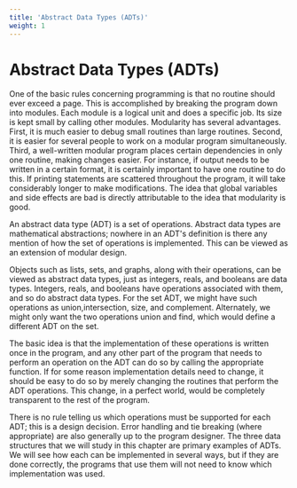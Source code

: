 ```yaml
---
title: 'Abstract Data Types (ADTs)'
weight: 1
---
```


# Abstract Data Types (ADTs)

One of the basic rules concerning programming is that no routine should ever exceed a page. This is accomplished by breaking the program down into modules. Each module is a logical unit and does a specific job. Its size is kept small by calling other modules. Modularity has several advantages. First, it is much easier to debug small routines than large routines. Second, it is easier for several people to work on a modular program simultaneously. Third, a well-written modular program places certain dependencies in only one routine, making changes easier. For instance, if output needs to be written in a certain format, it is certainly important to have one routine to do this. If printing statements are scattered throughout the program, it will take considerably longer to make modifications. The idea that global variables and side effects are bad is directly attributable to the idea that modularity is good.

An abstract data type (ADT) is a set of operations. Abstract data types are mathematical abstractions; nowhere in an ADT's definition is there any mention of how the set of operations is implemented. This can be viewed as an extension of modular design.

Objects such as lists, sets, and graphs, along with their operations, can be viewed as abstract data types, just as integers, reals, and booleans are data types. Integers, reals, and booleans have operations associated with them, and so do abstract data types. For the set ADT, we might have such operations as union,intersection, size, and complement. Alternately, we might only want the two operations union and find, which would define a different ADT on the set.

The basic idea is that the implementation of these operations is written once in the program, and any other part of the program that needs to perform an operation on the ADT can do so by calling the appropriate function. If for some reason implementation details need to change, it should be easy to do so by merely changing the routines that perform the ADT operations. This change, in a perfect world, would be completely transparent to the rest of the program.

There is no rule telling us which operations must be supported for each ADT; this is a design decision. Error handling and tie breaking (where appropriate) are also generally up to the program designer. The three data structures that we will study in this chapter are primary examples of ADTs. We will see how each can be implemented in several ways, but if they are done correctly, the programs that use them will not need to know which implementation was used.
